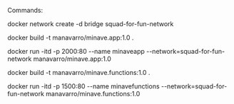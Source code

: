 Commands:

docker network create -d bridge squad-for-fun-network

docker build -t manavarro/minave.app:1.0 .

docker run -itd -p 2000:80 --name minaveapp --network=squad-for-fun-network manavarro/minave.app:1.0

docker build -t manavarro/minave.functions:1.0 .

docker run -itd -p 1500:80  --name minavefunctions --network=squad-for-fun-network manavarro/minave.functions:1.0